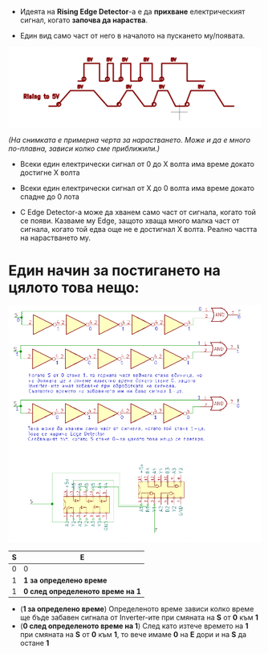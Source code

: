 

- Идеята на **Rising Edge Detector**-a е да **прихване** електрическият сигнал, когато **започва да нараства**.

- Един вид само част от него в началото на пускането му/появата.

<img src=".\Pictures\image-20220506162152255.png" alt="image-20220506162152255" style="zoom: 67%;" />

*(На снимката е примерна черта за нарастването. Може и да е много по-плавна, зависи колко сме приближили.)*

- Всеки един електрически сигнал от 0 до X волта има време докато достигне X волта
- Всеки един електрически сигнал от X до 0 волта има време докато спадне до 0 лота

- С Edge Detector-a може да хванем само част от сигнала, когато той се появи. Казваме му Edge, защото хваща много малка част от сигнала, когато той едва още не е достигнал X волта. Реално частта на нарастването му.



# Един начин за постигането на цялото това нещо:

<img src=".\Pictures\image-20220506162414006.png" alt="image-20220506162414006"  />

| S    | E                                  |
| ---- | ---------------------------------- |
| 0    | 0                                  |
| 1    | **1 за определено време**          |
| 1    | **0 след определеното време на 1** |

- (**1 за определено време**) Определеното време зависи колко време ще бъде забавен сигнала от Inverter-ите при смяната на **S** от **0** към **1**
- (**0 след определеното време на 1**) След като изтече времето на **1** при смяната на **S** от **0** към **1**, то вече имаме **0** на **E** дори и на **S** да остане **1**

